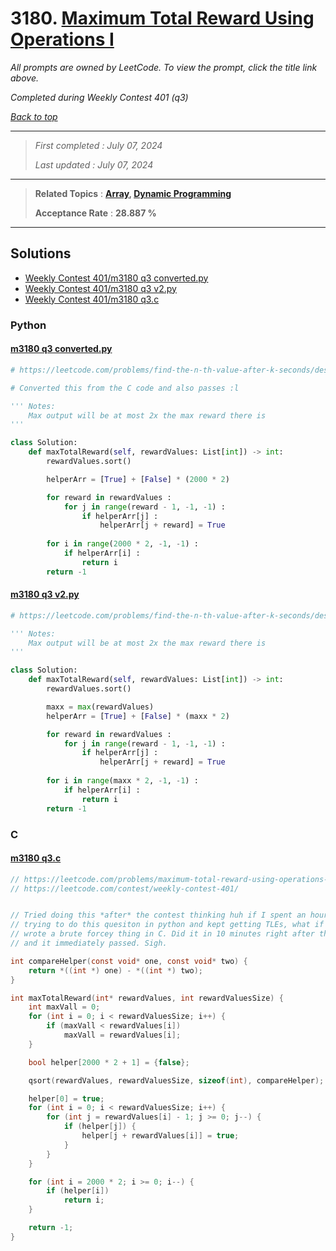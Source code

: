 # 3180. [Maximum Total Reward Using Operations I](<https://leetcode.com/problems/maximum-total-reward-using-operations-i>)

*All prompts are owned by LeetCode. To view the prompt, click the title link above.*

*Completed during Weekly Contest 401 (q3)*

*[Back to top](<../README.md>)*

------

> *First completed : July 07, 2024*
>
> *Last updated : July 07, 2024*

------

> **Related Topics** : **[Array](<by_topic/Array.md>), [Dynamic Programming](<by_topic/Dynamic Programming.md>)**
>
> **Acceptance Rate** : **28.887 %**

------

## Solutions

- [Weekly Contest 401/m3180 q3 converted.py](<../my-submissions/Weekly Contest 401/m3180 q3 converted.py>)
- [Weekly Contest 401/m3180 q3 v2.py](<../my-submissions/Weekly Contest 401/m3180 q3 v2.py>)
- [Weekly Contest 401/m3180 q3.c](<../my-submissions/Weekly Contest 401/m3180 q3.c>)
### Python
#### [m3180 q3 converted.py](<../my-submissions/Weekly Contest 401/m3180 q3 converted.py>)
```Python
# https://leetcode.com/problems/find-the-n-th-value-after-k-seconds/description/

# Converted this from the C code and also passes :l

''' Notes:
    Max output will be at most 2x the max reward there is
'''

class Solution:
    def maxTotalReward(self, rewardValues: List[int]) -> int:
        rewardValues.sort()

        helperArr = [True] + [False] * (2000 * 2)

        for reward in rewardValues :
            for j in range(reward - 1, -1, -1) :
                if helperArr[j] :
                    helperArr[j + reward] = True
        
        for i in range(2000 * 2, -1, -1) :
            if helperArr[i] :
                return i
        return -1

```

#### [m3180 q3 v2.py](<../my-submissions/Weekly Contest 401/m3180 q3 v2.py>)
```Python
# https://leetcode.com/problems/find-the-n-th-value-after-k-seconds/description/

''' Notes:
    Max output will be at most 2x the max reward there is
'''

class Solution:
    def maxTotalReward(self, rewardValues: List[int]) -> int:
        rewardValues.sort()

        maxx = max(rewardValues)
        helperArr = [True] + [False] * (maxx * 2)

        for reward in rewardValues :
            for j in range(reward - 1, -1, -1) :
                if helperArr[j] :
                    helperArr[j + reward] = True
        
        for i in range(maxx * 2, -1, -1) :
            if helperArr[i] :
                return i
        return -1

```

### C
#### [m3180 q3.c](<../my-submissions/Weekly Contest 401/m3180 q3.c>)
```C
// https://leetcode.com/problems/maximum-total-reward-using-operations-i/description/
// https://leetcode.com/contest/weekly-contest-401/


// Tried doing this *after* the contest thinking huh if I spent an hour
// trying to do this quesiton in python and kept getting TLEs, what if I just
// wrote a brute forcey thing in C. Did it in 10 minutes right after the contest
// and it immediately passed. Sigh.

int compareHelper(const void* one, const void* two) {
    return *((int *) one) - *((int *) two);
}

int maxTotalReward(int* rewardValues, int rewardValuesSize) {
    int maxVall = 0;
    for (int i = 0; i < rewardValuesSize; i++) {
        if (maxVall < rewardValues[i]) 
            maxVall = rewardValues[i];
    }

    bool helper[2000 * 2 + 1] = {false};

    qsort(rewardValues, rewardValuesSize, sizeof(int), compareHelper);

    helper[0] = true;
    for (int i = 0; i < rewardValuesSize; i++) {
        for (int j = rewardValues[i] - 1; j >= 0; j--) {
            if (helper[j]) {
                helper[j + rewardValues[i]] = true;
            }
        }
    }

    for (int i = 2000 * 2; i >= 0; i--) {
        if (helper[i]) 
            return i;
    }

    return -1;
}
```

